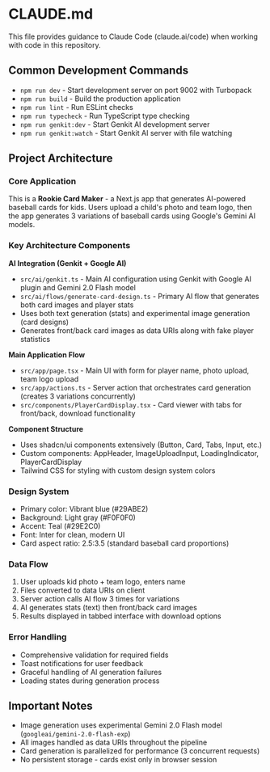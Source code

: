 # CLAUDE.md

This file provides guidance to Claude Code (claude.ai/code) when working with code in this repository.

## Common Development Commands

- `npm run dev` - Start development server on port 9002 with Turbopack
- `npm run build` - Build the production application  
- `npm run lint` - Run ESLint checks
- `npm run typecheck` - Run TypeScript type checking
- `npm run genkit:dev` - Start Genkit AI development server
- `npm run genkit:watch` - Start Genkit AI server with file watching

## Project Architecture

### Core Application
This is a **Rookie Card Maker** - a Next.js app that generates AI-powered baseball cards for kids. Users upload a child's photo and team logo, then the app generates 3 variations of baseball cards using Google's Gemini AI models.

### Key Architecture Components

**AI Integration (Genkit + Google AI)**
- `src/ai/genkit.ts` - Main AI configuration using Genkit with Google AI plugin and Gemini 2.0 Flash model
- `src/ai/flows/generate-card-design.ts` - Primary AI flow that generates both card images and player stats
- Uses both text generation (stats) and experimental image generation (card designs)
- Generates front/back card images as data URIs along with fake player statistics

**Main Application Flow**
- `src/app/page.tsx` - Main UI with form for player name, photo upload, team logo upload
- `src/app/actions.ts` - Server action that orchestrates card generation (creates 3 variations concurrently)
- `src/components/PlayerCardDisplay.tsx` - Card viewer with tabs for front/back, download functionality

**Component Structure**
- Uses shadcn/ui components extensively (Button, Card, Tabs, Input, etc.)
- Custom components: AppHeader, ImageUploadInput, LoadingIndicator, PlayerCardDisplay
- Tailwind CSS for styling with custom design system colors

### Design System
- Primary color: Vibrant blue (#29ABE2)
- Background: Light gray (#F0F0F0) 
- Accent: Teal (#29E2C0)
- Font: Inter for clean, modern UI
- Card aspect ratio: 2.5:3.5 (standard baseball card proportions)

### Data Flow
1. User uploads kid photo + team logo, enters name
2. Files converted to data URIs on client
3. Server action calls AI flow 3 times for variations
4. AI generates stats (text) then front/back card images
5. Results displayed in tabbed interface with download options

### Error Handling
- Comprehensive validation for required fields
- Toast notifications for user feedback
- Graceful handling of AI generation failures
- Loading states during generation process

## Important Notes
- Image generation uses experimental Gemini 2.0 Flash model (`googleai/gemini-2.0-flash-exp`)
- All images handled as data URIs throughout the pipeline
- Card generation is parallelized for performance (3 concurrent requests)
- No persistent storage - cards exist only in browser session